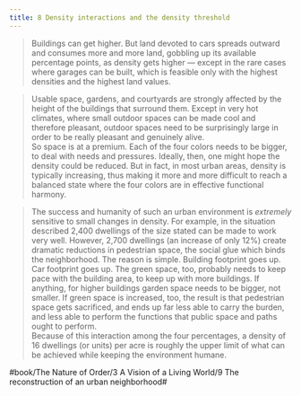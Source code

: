 ```yaml
---
title: 8 Density interactions and the density threshold
---
```


> Buildings can get higher. But land devoted to cars spreads outward and consumes more and more land, gobbling up its available percentage points, as density gets higher — except in the rare cases where garages can be built, which is feasible only with the highest densities and the highest land values.  

> Usable space, gardens, and courtyards are strongly affected by the height of the buildings that surround them. Except in very hot climates, where small outdoor spaces can be made cool and therefore pleasant, outdoor spaces need to be surprisingly large in order to be really pleasant and genuinely alive.  
> So space is at a premium. Each of the four colors needs to be bigger, to deal with needs and pressures. Ideally, then, one might hope the density could be reduced. But in fact, in most urban areas, density is typically increasing, thus making it more and more difficult to reach a balanced state where the four colors are in effective functional harmony.  

> The success and humanity of such an urban environment is *extremely* sensitive to small changes in density. For example, in the situation described 2,400 dwellings of the size stated can be made to work very well. However, 2,700 dwellings (an increase of only 12%) create dramatic reductions in pedestrian space, the social glue which binds the neighborhood. The reason is simple. Building footprint goes up. Car footprint goes up. The green space, too, probably needs to keep pace with the building area, to keep up with more buildings. If anything, for higher buildings garden space needs to be bigger, not smaller. If green space is increased, too, the result is that pedestrian space gets sacrificed, and ends up far less able to carry the burden, and less able to perform the functions that public space and paths ought to perform.  
> Because of this interaction among the four percentages, a density of 16 dwellings (or units) per acre is roughly the upper limit of what can be achieved while keeping the environment humane.  

#book/The Nature of Order/3 A Vision of a Living World/9 The reconstruction of an urban neighborhood#
